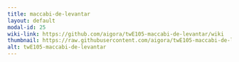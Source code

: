 ```yaml
---
title: maccabi-de-levantar
layout: default
modal-id: 25
wiki-link: https://github.com/aigora/twE105-maccabi-de-levantar/wiki
thumbnail: https://raw.githubusercontent.com/aigora/twE105-maccabi-de-levantar/master/logo.png
alt: twE105-maccabi-de-levantar
---
```

